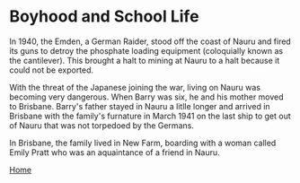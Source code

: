 # Boyhood and School Life

In 1940, the Emden, a German Raider, stood off the coast of Nauru and fired its guns to detroy the phosphate loading equipment (coloquially known as the cantilever).  This brought a halt to mining at Nauru to a halt because it could not be exported.  

With the threat of the Japanese joining the war, living on Nauru was becoming very dangerous. When Barry was six, he and his mother moved to Brisbane. Barry's father stayed in Nauru a litlle longer and arrived in Brisbane with the family's furnature in March 1941 on the last ship to get out of Nauru that was not torpedoed by the Germans.

In Brisbane, the family lived in New Farm, boarding with a woman called Emily Pratt who was an aquaintance of a friend in Nauru.

[Home](../index.html)
